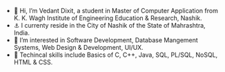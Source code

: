 - 👋 Hi, I’m Vedant Dixit, a student in Master of Computer Application from K. K. Wagh Institute of Engineering Education & Research, Nashik.
- ⚓ I currenty reside in the City of Nashik of the State of Mahrashtra, India.
- 👀 I’m interested in Software Development, Database Mangement Systems, Web Design & Development, UI/UX.
- 🌱 Techincal skills include Basics of C, C++, Java, SQL, PL/SQL, NoSQL, HTML & CSS.
